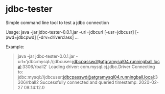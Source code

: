 # jdbc-tester
Simple command line tool to test a jdbc connection

Usage: java -jar jdbc-tester-0.0.1.jar -url=jdbcurl [-usr=jdbcusr] [-pwd=jdbcpwd] [-drv=driverclass] ...

Example:
> java -jar jdbc-tester-0.0.1.jar -url='jdbc:mysql://jdbcuser:jdbcpasswd@atgramysql04.runningball.local:3306/rball2'
  Loading driver: com.mysql.cj.jdbc.Driver
  Connecting to: jdbc:mysql://jdbcuser:jdbcpasswd@atgramysql04.runningball.local:3306/rball2
  Successfully connected and queried timestamp: 2020-02-27 08:14:12.0
